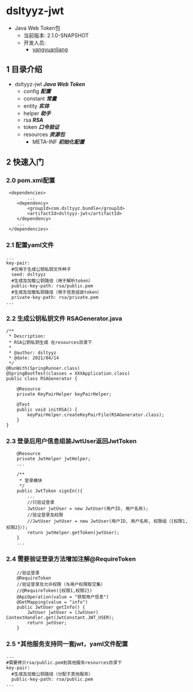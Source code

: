 # dsltyyz-jwt
- Java Web Token包
  - 当前版本: 2.1.0-SNAPSHOT
  - 开发人员:
    - [yangyuanliang](mailto:yangyuanliang@dsltyyz.com) 
## 1 目录介绍
- dsltyyz-jwt ___Java Web Token___
  - config ___配置___
  - constant ___常量___
  - entity ___实体___
  - helper ___助手___
  - rsa ___RSA___
  - token ___口令验证___
  - resources ___资源包___
      - META-INF ___初始化配置___
## 2 快速入门
### 2.0 pom.xml配置
~~~
 <dependencies>
        ...
    <dependency>
        <groupId>com.dsltyyz.bundle</groupId>
        <artifactId>dsltyyz-jwt</artifactId>
    </dependency>
    ...
 </dependencies>
~~~
### 2.1 配置yaml文件
~~~
...
key-pair:
  #仅用于生成公钥私钥文件种子 
  seed: dsltyyz
  #生成及加载公钥路径（用于解析token）
  public-key-path: rsa/public.pem
  #生成及加载私钥路径（用于信息组装token）
  private-key-path: rsa/private.pem
...
~~~
### 2.2 生成公钥私钥文件 RSAGenerator.java
~~~
/**
 * Description:
 * RSA公钥私钥生成 在resources目录下
 *
 * @author: dsltyyz
 * @date: 2021/04/14
 */
@RunWith(SpringRunner.class)
@SpringBootTest(classes = XXXApplication.class)
public class RSAGenerator {

    @Resource
    private KeyPairHelper keyPairHelper;

    @Test
    public void initRSA() {
        keyPairHelper.createKeyPairFile(RSAGenerator.class);
    }
}
~~~
### 2.3 登录后用户信息组装JwtUser返回JwtToken
~~~
    @Resource
    private JwtHelper jwtHelper;
    ...

    /**
     * 登录模块
     */
    public JwtToken signIn(){
        ...
        //只验证登录
        JwtUser jwtUser = new JwtUser(用户ID, 用户名称);
        //验证登录及权限
        //JwtUser jwtUser = new JwtUser(用户ID, 用户名称, 权限组（{权限1,权限2}）);
        return jwtHelper.getToken(jwtUser);
    }
    ...
~~~
### 2.4 需要验证登录方法增加注解@RequireToken
~~~
    //验证登录
    @RequireToken
    //验证登录及允许权限（与用户权限取交集）
    //@RequireToken({权限1,权限2})
    @ApiOperation(value = "获取用户信息")
    @GetMapping(value = "info")
    public JwtUser getInfo() {
        JwtUser jwtUser = (JwtUser) ContextHandler.get(JwtConstant.JWT_USER);
        return jwtUser;
    }
~~~
### 2.5 *其他服务支持同一套jwt，yaml文件配置
~~~
...
#需要拷贝rsa/public.pem到其他服务resources目录下
key-pair:
  #生成及加载公钥路径（分配于其他服务）
  public-key-path: rsa/public.pem
...
~~~